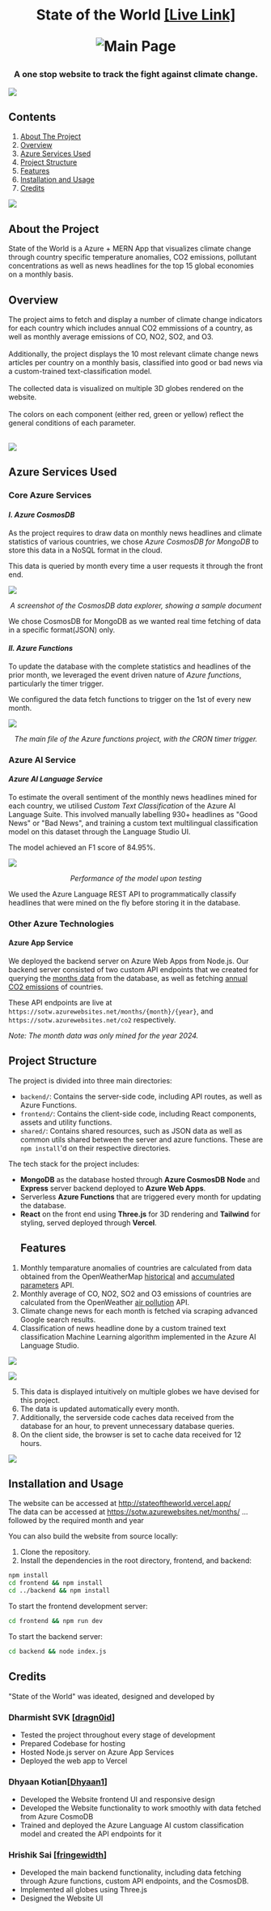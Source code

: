 <h1 align="center"> State of the World <a href="https://stateoftheworld.vercel.app">[Live Link]</a>
<p align="center">
    <img src="images/state.png" alt = "Main Page">
</p>
<h3 align = "center"> A one stop website to track the fight against climate change. </h3>
<p>
    <img src="images/bar.png">
</p>

## Contents

  <ol>
    <li><a href="#about-the-project">About The Project</a></li>
    <li><a href="#overview">Overview</a></li>
    <li><a href="#services">Azure Services Used</a></li>
    <li><a href="#project-structure">Project Structure</a></li>
    <li><a href="#features">Features</a></li>
    <li><a href="#installation">Installation and Usage</a></li>
    <li><a href="#credits">Credits</a></li>
  </ol>

<p>
    <img src="images/bar.png">
</p>

<h2 id = "about-the-project"> About the Project</h2>
State of the World is a Azure + MERN App that visualizes climate change through country specific temperature anomalies, CO2 emissions, pollutant concentrations as well as news headlines for the top 15 global economies on a monthly basis.

<h2 id="overview">Overview</h2>
The project aims to fetch and display a number of climate change indicators for each country which includes annual CO2 emmissions of a country, as well as monthly average emissions of CO, NO2, SO2, and O3.
<br><br>
Additionally, the project displays the 10 most relevant climate change news articles per country on a monthly basis, classified into good or bad news via a custom-trained text-classification model.
<br><br>
The collected data is visualized on multiple 3D globes rendered on the website.
<br><br>
The colors on each component (either red, green or yellow) reflect the general conditions of each parameter.
<br><br>
<p>
    <img src="images/bar.png">
</p>

<h2 id="services">Azure Services Used</h2>

### Core Azure Services

#### _I. Azure CosmosDB_

As the project requires to draw data on monthly news headlines and climate statistics of various countries, we chose _Azure CosmosDB for MongoDB_ to store this data in a NoSQL format in the cloud.

This data is queried by month every time a user requests it through the front end.

<img src="images/datasample.png"/>
<p align="center"><em>A screenshot of the CosmosDB data explorer, showing a sample document</em></p>

We chose CosmosDB for MongoDB as we wanted real time fetching of data in a specific format(JSON) only.

#### _II. Azure Functions_

To update the database with the complete statistics and headlines of the prior month, we leveraged the event driven nature of _Azure functions_, particularly the timer trigger.

We configured the data fetch functions to trigger on the 1st of every new month.

<img src="images/azurefunction.png">
<p align="center"><em>The main file of the Azure functions project, with the CRON timer trigger.</em></p>

### Azure AI Service

#### _Azure AI Language Service_

To estimate the overall sentiment of the monthly news headlines mined for each country, we utilised _Custom Text Classification_ of the Azure AI Language Suite. This involved manually labelling 930+ headlines as "Good News" or "Bad News", and training a custom text multilingual classification model on this dataset through the Language Studio UI.

The model achieved an F1 score of 84.95%.

<img src="images/aiaccuracy.png/">
<p align="center"><em>Performance of the model upon testing</em></p>

We used the Azure Language REST API to programmatically classify headlines that were mined on the fly before storing it in the database.

### Other Azure Technologies

#### Azure App Service

We deployed the backend server on Azure Web Apps from Node.js. Our backend server consisted of two custom API endpoints that we created for querying the [months data](https://sotwserver.azurewebsites.net/months/1/2024) from the database, as well as fetching [annual CO2 emissions](https://sotwserver.azurewebsites.net/co2) of countries.

These API endpoints are live at `https://sotw.azurewebsites.net/months/{month}/{year}`, and `https://sotw.azurewebsites.net/co2` respectively.

_Note: The month data was only mined for the year 2024._

<h2 id="project-structure">Project Structure</h2>

The project is divided into three main directories:

- `backend/`: Contains the server-side code, including API routes, as well as Azure Functions.
- `frontend/`: Contains the client-side code, including React components, assets and utility functions.
- `shared/`: Contains shared resources, such as JSON data as well as common utils shared between the server and azure functions. These are `npm install`'d on their respective directories.

The tech stack for the project includes:

- **MongoDB** as the database hosted through **Azure CosmosDB**
  **Node** and **Express** server backend deployed to **Azure Web Apps**.
- Serverless **Azure Functions** that are triggered every month for updating the database.
- **React** on the front end using **Three.js** for 3D rendering and **Tailwind** for styling, served deployed through **Vercel**.
  <!-- <p>
      <img src="images/cosmodbinstance.png">
  </p> -->
  <!-- <p>
      <img src="images/usi.png">
  </p> -->
  <h2 id="features">Features</h2>

1. Monthly temparature anomalies of countries are calculated from data obtained from the OpenWeatherMap [historical](https://openweathermap.org/history) and [accumulated parameters](https://openweathermap.org/api/accumulated-parameters) API.
1. Monthly average of CO, NO2, SO2 and O3 emissions of countries are calculated from the OpenWeather [air pollution](https://openweathermap.org/api/air-pollution) API.
1. Climate change news for each month is fetched via scraping advanced Google search results.
1. Classification of news headline done by a custom trained text classification Machine Learning algorithm implemented in the Azure AI Language Studio.
<p>
    <img src="images/aimodelresults.png">
</p>
<p>
    <img src="images/aimodelresults2.png">
</p>

5. This data is displayed intuitively on multiple globes we have devised for this project.
1. The data is updated automatically every month.
1. Additionally, the serverside code caches data received from the database for an hour, to prevent unnecessary database queries.
1. On the client side, the browser is set to cache data received for 12 hours.
 
<p>
    <img src="images/bar.png">
</p>

<h2 id="installation">Installation and Usage</h2>

The website can be accessed at http://stateoftheworld.vercel.app/ <br>
The data can be accessed at https://sotw.azurewebsites.net/months/ ... followed by the required month and year

You can also build the website from source locally:

1. Clone the repository.
2. Install the dependencies in the root directory, frontend, and backend:

```sh
npm install
cd frontend && npm install
cd ../backend && npm install
```

To start the frontend development server:

```sh
cd frontend && npm run dev
```

To start the backend server:

```sh
cd backend && node index.js
```

<h2 id="credits">Credits</h2>

"State of the World" was ideated, designed and developed by

### Dharmisht SVK [[dragn0id](https://github.com/dragn0id)]

- Tested the project throughout every stage of development
- Prepared Codebase for hosting
- Hosted Node.js server on Azure App Services
- Deployed the web app to Vercel

### Dhyaan Kotian[[Dhyaan1](https://github.com/Dhyaan1)]

- Developed the Website frontend UI and responsive design
- Developed the Website functionality to work smoothly with data fetched from Azure CosmoDB
- Trained and deployed the Azure Language AI custom classification model and created the API endpoints for it

### Hrishik Sai [[fringewidth](https://github.com/fringewidth)]

- Developed the main backend functionality, including data fetching through Azure functions, custom API endpoints, and the CosmosDB.
- Implemented all globes using Three.js
- Designed the Website UI
